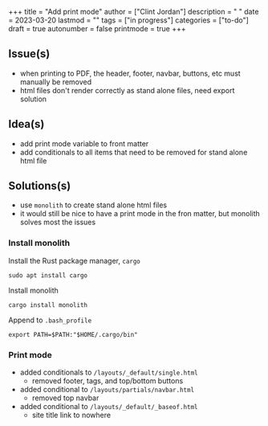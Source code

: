 +++
title = "Add print mode"
author = ["Clint Jordan"]
description = " "
date = 2023-03-20
lastmod = ""
tags = ["in progress"]
categories = ["to-do"]
draft = true
autonumber = false
printmode = true
+++

## Issue(s)
* when printing to PDF, the header, footer, navbar, buttons, etc must manually
    be removed
* html files don't render correctly as stand alone files, need export solution

## Idea(s)
* add print mode variable to front matter
* add conditionals to all items that need to be removed for stand alone html
    file

## Solutions(s)
* use `monolith` to create stand alone html files
* it would still be nice to have a print mode in the fron matter, but monolith
    solves most the issues

### Install monolith
Install the Rust package manager, `cargo`

```text
sudo apt install cargo
```

Install monolith

```text
cargo install monolith
```

Append to `.bash_profile`

```text
export PATH=$PATH:"$HOME/.cargo/bin"
```

### Print mode
* added conditionals to `/layouts/_default/single.html`
    - removed footer, tags, and top/bottom buttons
* added conditional to `/layouts/partials/navbar.html`
    - removed top navbar
* added conditional to `/layouts/_default/_baseof.html`
    - site title link to nowhere


